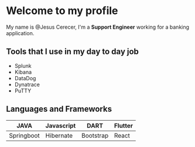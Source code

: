  <h1>Welcome to my profile</h1>
 My name is @Jesus Cerecer, I'm a <strong>Support Engineer</strong> working for a banking application.

<h2>Tools that I use in my day to day job</h2>

* Splunk
* Kibana
* DataDog 
* Dynatrace
* PuTTY

<h2>Languages and Frameworks</h2>

| JAVA | Javascript | DART | Flutter|
|------|------------|------|--------|
| Springboot | Hibernate | Bootstrap | React |



<!---
fenrirstrife/fenrirstrife is a ✨ special ✨ repository because its `README.md` (this file) appears on your GitHub profile.
You can click the Preview link to take a look at your changes.
--->
